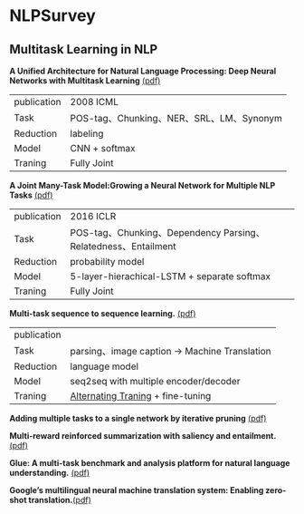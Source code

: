 # NLPSurvey
## Multitask Learning in NLP

**A Unified Architecture for Natural Language Processing: Deep Neural Networks with Multitask Learning** [(pdf)](https://ronan.collobert.com/pub/matos/2008_nlp_icml.pdf)

|||
|--|--|
|publication|2008 ICML|
|Task|POS-tag、Chunking、NER、SRL、LM、Synonym|
|Reduction|labeling|
|Model|CNN + softmax|
|Traning|Fully Joint| 
 
 
**A Joint Many-Task Model:Growing a Neural Network for Multiple NLP Tasks** [(pdf)](https://arxiv.org/pdf/1611.01587.pdf)

|||
|--|--|
|publication|2016 ICLR|
|Task|POS-tag、Chunking、Dependency Parsing、Relatedness、Entailment|
|Reduction|probability model|
|Model|5-layer-hierachical-LSTM + separate softmax|
|Traning|Fully Joint| 


**Multi-task sequence to sequence learning.** [(pdf)](https://arxiv.org/pdf/1511.06114.pdf)

|||
|--|--|
|publication||
|Task|parsing、image caption -> Machine Translation|
|Reduction|language model|
|Model|seq2seq with multiple encoder/decoder|
|Traning|[Alternating Traning](https://www.aclweb.org/anthology/P/P15/P15-1166.pdf) + fine-tuning| 

**Adding multiple tasks to a single network by iterative pruning** [(pdf)](https://arxiv.org/pdf/1711.05769.pdf)

**Multi-reward reinforced summarization with saliency and entailment.** [(pdf)](https://arxiv.org/pdf/1804.06451.pdf)

**Glue: A multi-task benchmark and analysis platform for natural language understanding.** [(pdf)](https://arxiv.org/pdf/1804.07461.pdf)

**Google’s multilingual neural machine translation system: Enabling zero-shot translation.**[(pdf)](https://arxiv.org/pdf/1611.04558.pdf)
